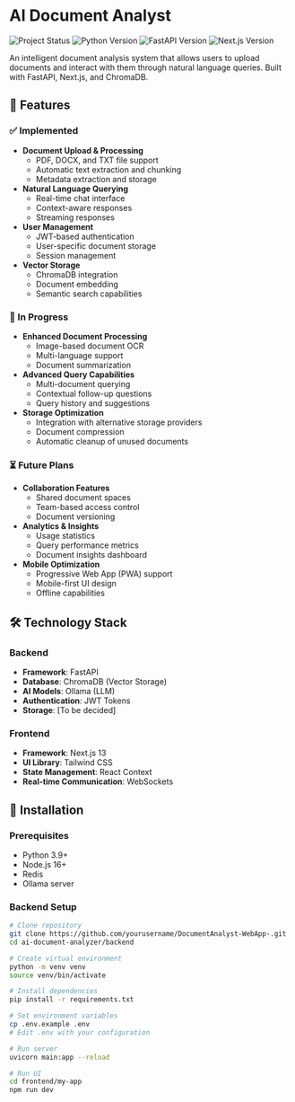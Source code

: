 # AI Document Analyst

![Project Status](https://img.shields.io/badge/status-in%20progress-yellow)
![Python Version](https://img.shields.io/badge/python-3.9%2B-blue)
![FastAPI Version](https://img.shields.io/badge/FastAPI-0.95.0-green)
![Next.js Version](https://img.shields.io/badge/Next.js-13.0.0-blue)

An intelligent document analysis system that allows users to upload documents and interact with them through natural language queries. Built with FastAPI, Next.js, and ChromaDB.

## 🚀 Features

### ✅ Implemented
- **Document Upload & Processing**
  - PDF, DOCX, and TXT file support
  - Automatic text extraction and chunking
  - Metadata extraction and storage
- **Natural Language Querying**
  - Real-time chat interface
  - Context-aware responses
  - Streaming responses
- **User Management**
  - JWT-based authentication
  - User-specific document storage
  - Session management
- **Vector Storage**
  - ChromaDB integration
  - Document embedding
  - Semantic search capabilities

### 🚧 In Progress
- **Enhanced Document Processing**
  - Image-based document OCR
  - Multi-language support
  - Document summarization
- **Advanced Query Capabilities**
  - Multi-document querying
  - Contextual follow-up questions
  - Query history and suggestions
- **Storage Optimization**
  - Integration with alternative storage providers
  - Document compression
  - Automatic cleanup of unused documents

### ⏳ Future Plans
- **Collaboration Features**
  - Shared document spaces
  - Team-based access control
  - Document versioning
- **Analytics & Insights**
  - Usage statistics
  - Query performance metrics
  - Document insights dashboard
- **Mobile Optimization**
  - Progressive Web App (PWA) support
  - Mobile-first UI design
  - Offline capabilities

## 🛠️ Technology Stack

### Backend
- **Framework**: FastAPI
- **Database**: ChromaDB (Vector Storage)
- **AI Models**: Ollama (LLM)
- **Authentication**: JWT Tokens
- **Storage**: [To be decided]

### Frontend
- **Framework**: Next.js 13
- **UI Library**: Tailwind CSS
- **State Management**: React Context
- **Real-time Communication**: WebSockets

## 🧰 Installation

### Prerequisites
- Python 3.9+
- Node.js 16+
- Redis
- Ollama server

### Backend Setup
```bash
# Clone repository
git clone https://github.com/yourusername/DocumentAnalyst-WebApp-.git
cd ai-document-analyzer/backend

# Create virtual environment
python -m venv venv
source venv/bin/activate

# Install dependencies
pip install -r requirements.txt

# Set environment variables
cp .env.example .env
# Edit .env with your configuration

# Run server
uvicorn main:app --reload

# Run UI
cd frontend/my-app
npm run dev
